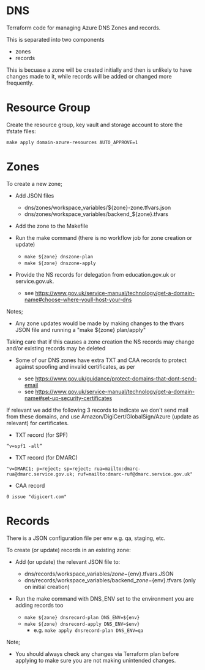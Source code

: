 # DNS

Terraform code for managing Azure DNS Zones and records.

This is separated into two components

- zones
- records

This is becuase a zone will be created initially and then is unlikely to have changes made to it,
while records will be added or changed more frequently.

# Resource Group

Create the resource group, key vault and storage account to store the tfstate files:

`make apply domain-azure-resources AUTO_APPROVE=1`

# Zones

To create a new zone;

- Add JSON files

    - dns/zones/workspace_variables/${zone}-zone.tfvars.json
    - dns/zones/workspace_variables/backend_${zone}.tfvars

- Add the zone to the Makefile

- Run the make command (there is no workflow job for zone creation or update)

    - `make ${zone} dnszone-plan`
    - `make ${zone} dnszone-apply`

- Provide the NS records for delegation from education.gov.uk or service.gov.uk.

    - see https://www.gov.uk/service-manual/technology/get-a-domain-name#choose-where-youll-host-your-dns

Notes;

- Any zone updates would be made by making changes to the tfvars JSON file and running a "make ${zone} plan/apply"

Taking care that if this causes a zone creation the NS records may change and/or existing records may be deleted

- Some of our DNS zones have extra TXT and CAA records to protect against spoofing and invalid certificates, as per

    - see https://www.gov.uk/guidance/protect-domains-that-dont-send-email
    - see https://www.gov.uk/service-manual/technology/get-a-domain-name#set-up-security-certificates

If relevant we add the following 3 records to indicate we don't send mail from these domains, and use Amazon/DigiCert/GlobalSign/Azure (update as relevant) for certificates.

- TXT record (for SPF)
```
“v=spf1 -all”
```

- TXT record (for DMARC)
```
"v=DMARC1; p=reject; sp=reject; rua=mailto:dmarc-rua@dmarc.service.gov.uk; ruf=mailto:dmarc-ruf@dmarc.service.gov.uk"
```

- CAA record
```
0 issue "digicert.com"
```

# Records

There is a JSON configuration file per env e.g. qa, staging, etc.

To create (or update) records in an existing zone:

- Add (or update) the relevant JSON file to:

    - dns/records/workspace_variables/${zone}-${env}.tfvars.JSON
    - dns/records/workspace_variables/backend_${zone}-${env}.tfvars (only on initial creation)

- Run the make command with DNS_ENV set to the environment you are adding records too

    - `make ${zone} dnsrecord-plan DNS_ENV=${env}`
    - `make ${zone} dnsrecord-apply DNS_ENV=$env}`
        - e.g. `make apply dnsrecord-plan DNS_ENV=qa`

Note;
- You should always check any changes via Terraform plan before applying to make sure you are not making unintended changes.
